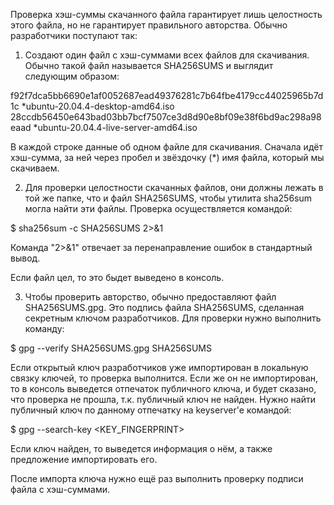 Проверка хэш-суммы скачанного файла гарантирует лишь целостность этого файла, но не гарантирует правильного авторства. Обычно разработчики поступают так:
1. Создают один файл с хэш-суммами всех файлов для скачивания. Обычно такой файл называется SHA256SUMS и выглядит следующим образом:

f92f7dca5bb6690e1af0052687ead49376281c7b64fbe4179cc44025965b7d1c *ubuntu-20.04.4-desktop-amd64.iso
28ccdb56450e643bad03bb7bcf7507ce3d8d90e8bf09e38f6bd9ac298a98eaad *ubuntu-20.04.4-live-server-amd64.iso

В каждой строке данные об одном файле для скачивания. Сначала идёт хэш-сумма, за ней через пробел и звёздочку (*) имя файла, который мы скачиваем.

2. Для проверки целостности скачанных файлов, они должны лежать в той же папке, что и файл SHA256SUMS, чтобы утилита sha256sum могла найти эти файлы. Проверка осуществляется командой:

$ sha256sum -c SHA256SUMS 2>&1

Команда "2>&1" отвечает за перенаправление ошибок в стандартный вывод.

Если файл цел, то это быдет выведено в консоль.

3. Чтобы проверить авторство, обычно предоставляют файл SHA256SUMS.gpg. Это подпись файла SHA256SUMS, сделанная секретным ключом разработчиков. Для проверки нужно выполнить команду:

$ gpg --verify SHA256SUMS.gpg SHA256SUMS

Если открытый ключ разработчиков уже импортирован в локальную связку ключей, то проверка выполнится. Если же он не импортирован, то в консоль выведется отпечаток публичного ключа, и будет сказано, что проверка не прошла, т.к. публичный ключ не найден. Нужно найти публичный ключ по данному отпечатку на keyserver'е командой:

$ gpg --search-key <KEY_FINGERPRINT>

Если ключ найден, то выведется информация о нём, а также предложение импортировать его.

После импорта ключа нужно ещё раз выполнить проверку подписи файла с хэш-суммами.
